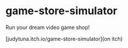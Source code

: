 # game-store-simulator
Run your dream video game shop!

[judytuna.itch.io/game-store-simulator](on itch)
